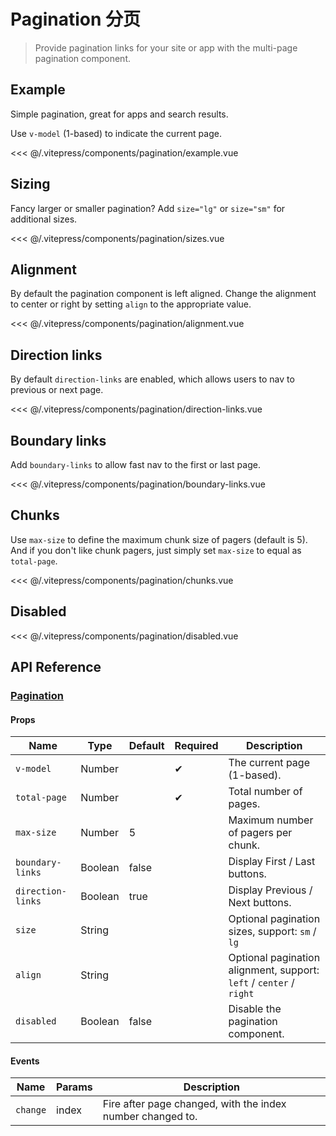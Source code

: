# Pagination 分页

> Provide pagination links for your site or app with the multi-page pagination component.

## Example

Simple pagination, great for apps and search results.

Use `v-model` (1-based) to indicate the current page.

<pagination-example/>

<<< @/.vitepress/components/pagination/example.vue

## Sizing

Fancy larger or smaller pagination? Add `size="lg"` or `size="sm"` for additional sizes.

<pagination-sizes/>

<<< @/.vitepress/components/pagination/sizes.vue

## Alignment

By default the pagination component is left aligned. Change the alignment to center or right by setting `align` to the appropriate value.

<pagination-alignment/>

<<< @/.vitepress/components/pagination/alignment.vue

## Direction links

By default `direction-links` are enabled, which allows users to nav to previous or next page.

<pagination-direction-links/>

<<< @/.vitepress/components/pagination/direction-links.vue

## Boundary links

Add `boundary-links` to allow fast nav to the first or last page.

<pagination-boundary-links/>

<<< @/.vitepress/components/pagination/boundary-links.vue

## Chunks

Use `max-size` to define the maximum chunk size of pagers (default is 5). And if you don't like chunk pagers, just simply set `max-size` to equal as `total-page`.

<pagination-chunks/>

<<< @/.vitepress/components/pagination/chunks.vue

## Disabled

<pagination-disabled/>

<<< @/.vitepress/components/pagination/disabled.vue

## API Reference

### [Pagination](https://github.com/uiv-lib/uiv/blob/1.x/src/components/pagination/Pagination.vue)

#### Props

Name              | Type       | Default  | Required | Description
----------------  | ---------- | -------- | -------- | -----------------------
`v-model`         | Number     |          | &#10004; | The current page (1-based).
`total-page`      | Number     |          | &#10004; | Total number of pages.
`max-size`        | Number     | 5        |          | Maximum number of pagers per chunk.
`boundary-links`  | Boolean    | false    |          | Display First / Last buttons.
`direction-links` | Boolean    | true     |          | Display Previous / Next buttons.
`size`            | String     |          |          | Optional pagination sizes, support: `sm` / `lg`
`align`           | String     |          |          | Optional pagination alignment, support: `left` / `center` / `right`
`disabled`        | Boolean    | false    |          | Disable the pagination component.

#### Events

Name        | Params | Description
----------- | ------ | ---------------
`change`    | index  | Fire after page changed, with the index number changed to.
